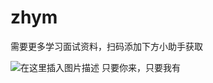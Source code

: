 # zhym
需要更多学习面试资料，扫码添加下方小助手获取


![在这里插入图片描述](https://img-blog.csdnimg.cn/20200616200955613.jpg?x-oss-process=image/watermark,type_ZmFuZ3poZW5naGVpdGk,shadow_10,text_aHR0cHM6Ly9ibG9nLmNzZG4ubmV0L3dlaXhpbl80Mjg2NDkwNQ==,size_16,color_FFFFFF,t_70)
只要你来，只要我有
